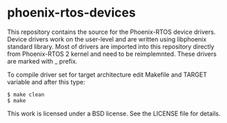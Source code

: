 # phoenix-rtos-devices
This repository contains the source for the Phoenix-RTOS device drivers. Device drivers work on the user-level and are written
using libphoenix standard library. Most of drivers are imported into this repository directly from Phoenix-RTOS 2 kernel and need to be reimplemnted.
These drivers are marked with _ prefix.

To compile driver set for target architecture edit Makefile and TARGET
variable and after this type:

	$ make clean
	$ make

This work is licensed under a BSD license. See the LICENSE file for details.
